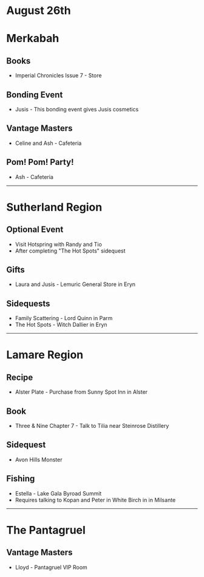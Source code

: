 # August 26th
# Merkabah
## Books
- Imperial Chronicles Issue 7 - Store
## Bonding Event
 - Jusis - This bonding event gives Jusis cosmetics
## Vantage Masters
- Celine and Ash - Cafeteria
## Pom! Pom! Party!
- Ash - Cafeteria

----------------------------------------------------------------------------------

# Sutherland Region
## Optional Event
- Visit Hotspring with Randy and Tio
 - After completing "The Hot Spots" sidequest
## Gifts
- Laura and Jusis - Lemuric General Store in Eryn
## Sidequests
- Family Scattering - Lord Quinn in Parm
- The Hot Spots - Witch Dallier in Eryn

----------------------------------------------------------------------------------

# Lamare Region
## Recipe
- Alster Plate - Purchase from Sunny Spot Inn in Alster
## Book
- Three & Nine Chapter 7 - Talk to Tilia near Steinrose Distillery
## Sidequest
- Avon Hills Monster
## Fishing
- Estella - Lake Gala Byroad Summit
 - Requires talking to Kopan and Peter in White Birch in in Milsante

----------------------------------------------------------------------------------

# The Pantagruel
## Vantage Masters
- Lloyd - Pantagruel VIP Room